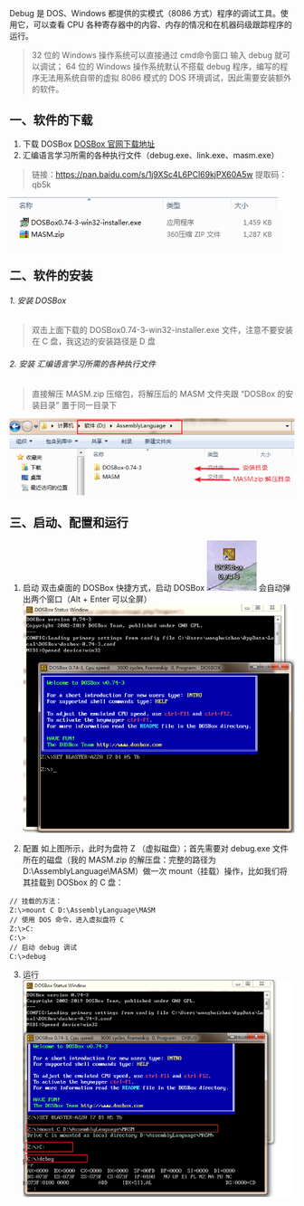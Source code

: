 Debug 是 DOS、Windows 都提供的实模式（8086 方式）程序的调试工具。使用它，可以查看 CPU 各种寄存器中的内容、内存的情况和在机器码级跟踪程序的运行。
> 32 位的 Windows 操作系统可以直接通过 cmd命令窗口 输入 debug 就可以调试；
> 64 位的 Windows 操作系统默认不搭载 debug 程序，编写的程序无法用系统自带的虚拟 8086 模式的 DOS 环境调试，因此需要安装额外的软件。

## 一、软件的下载
1. 下载 DOSBox
[DOSBox 官网下载地址](https://www.dosbox.com/download.php?main=1)
2. 汇编语言学习所需的各种执行文件（debug.exe、link.exe、masm.exe）
>链接：https://pan.baidu.com/s/1j9XSc4L6PCl69kjPX60A5w
>提取码：qb5k

![软件的下载](./64-位-Windows-下配置汇编用的-Debug-环境（win7和win10都适用）.assets/17731575-78b43b6c14607b3e.png)


## 二、软件的安装
###### 1. 安装 DOSBox
> 双击上面下载的 DOSBox0.74-3-win32-installer.exe 文件，注意不要安装在 C 盘，我这边的安装路径是 D 盘
###### 2. 安装 汇编语言学习所需的各种执行文件
> 直接解压 MASM.zip 压缩包，将解压后的 MASM 文件夹跟 “DOSBox 的安装目录” 置于同一目录下

![软件的安装](./64-位-Windows-下配置汇编用的-Debug-环境（win7和win10都适用）.assets/17731575-f181905659ee86a5.png)


## 三、启动、配置和运行
1. 启动
双击桌面的 DOSBox 快捷方式，启动 DOSBox
![DOSBox](./64-位-Windows-下配置汇编用的-Debug-环境（win7和win10都适用）.assets/17731575-a7823bd4bb1300aa.png)
会自动弹出两个窗口（Alt + Enter 可以全屏）
![命令窗口](./64-位-Windows-下配置汇编用的-Debug-环境（win7和win10都适用）.assets/17731575-645f8a36d2341bd4.png)

2. 配置
如上图所示，此时为盘符 Z （虚拟磁盘）；首先需要对 debug.exe 文件所在的磁盘（我的 MASM.zip 的解压盘：完整的路径为 D:\AssemblyLanguage\MASM）做一次 mount（挂载）操作，比如我们将其挂载到 DOSbox 的 C 盘：
```
// 挂载的方法：
Z:\>mount C D:\AssemblyLanguage\MASM
// 使用 DOS 命令，进入虚拟盘符 C
Z:\>C:
C:\>
// 启动 debug 调试
C:\>debug
```

3. 运行
![进入调试模式](./64-位-Windows-下配置汇编用的-Debug-环境（win7和win10都适用）.assets/17731575-e408792790c7df41.png)
